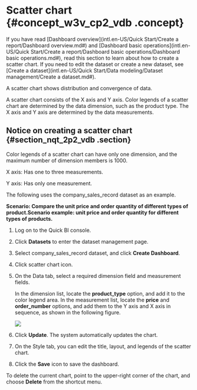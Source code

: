 # Scatter chart {#concept_w3v_cp2_vdb .concept}

If you have read [Dashboard overview](intl.en-US/Quick Start/Create a report/Dashboard overview.md#) and [Dashboard basic operations](intl.en-US/Quick Start/Create a report/Dashboard basic operations/Dashboard basic operations.md#), read this section to learn about how to create a scatter chart. If you need to edit the dataset or create a new dataset, see [Create a dataset](intl.en-US/Quick Start/Data modeling/Dataset management/Create a dataset.md#).

A scatter chart shows distribution and convergence of data.

A scatter chart consists of the X axis and Y axis. Color legends of a scatter chart are determined by the data dimension, such as the product type. The X axis and Y axis are determined by the data measurements.

## Notice on creating a scatter chart {#section_nqt_2p2_vdb .section}

Color legends of a scatter chart can have only one dimension, and the maximum number of dimension members is 1000.

X axis: Has one to three measurements.

Y axis: Has only one measurement.

The following uses the company\_sales\_record dataset as an example.

**Scenario: Compare the unit price and order quantity of different types of product.Scenario example: unit price and order quantity for different types of products.**

1.  Log on to the Quick BI console.
2.  Click **Datasets** to enter the dataset management page.
3.  Select company\_sales\_record dataset, and click **Create Dashboard**.
4.  Click scatter chart icon.
5.  On the Data tab, select a required dimension field and measurement fields.

    In the dimension list, locate the **product\_type** option, and add it to the color legend area. In the measurement list, locate the **price** and **order\_number** options, and add them to the Y axis and X axis in sequence, as shown in the following figure.

    ![](http://static-aliyun-doc.oss-cn-hangzhou.aliyuncs.com/assets/img/9134/15332644081750_en-US.png)

6.  Click **Update**. The system automatically updates the chart.
7.  On the Style tab, you can edit the title, layout, and legends of the scatter chart.
8.  Click the **Save** icon to save the dashboard.

To delete the current chart, point to the upper-right corner of the chart, and choose **Delete** from the shortcut menu.

